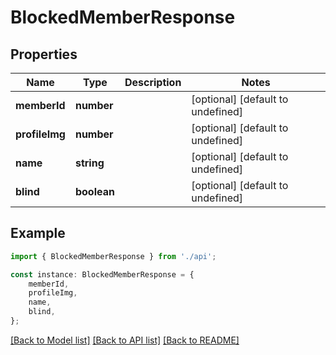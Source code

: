 # BlockedMemberResponse


## Properties

Name | Type | Description | Notes
------------ | ------------- | ------------- | -------------
**memberId** | **number** |  | [optional] [default to undefined]
**profileImg** | **number** |  | [optional] [default to undefined]
**name** | **string** |  | [optional] [default to undefined]
**blind** | **boolean** |  | [optional] [default to undefined]

## Example

```typescript
import { BlockedMemberResponse } from './api';

const instance: BlockedMemberResponse = {
    memberId,
    profileImg,
    name,
    blind,
};
```

[[Back to Model list]](../README.md#documentation-for-models) [[Back to API list]](../README.md#documentation-for-api-endpoints) [[Back to README]](../README.md)
